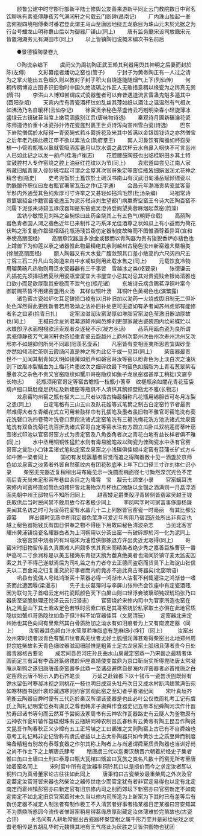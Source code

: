<!-- { "loadSidebar": true } -->
　　颜鲁公建中时守郡行部新平陆士修舆公友善来游新平同止云门教院数日中宵茗饮聊咏有素瓷傅静夜芳气满闲轩之句载云门断碑(昌南记)
　　厂内珠山独起一峯峦俯视四境相傅秦时番君登此谓主马山至唐因地绕五龙脉目为珠山元未於光据之为行台号蟠龙山明称纛山后以为御器厂镇山(同上)
　　唐有监务廰宋设司放廰宋元皆置湘湖务元有湖田市(同上)
　　以上皆镇陶旧说概未编次书名前后

　　●景德镇陶录卷九

　　○陶说杂编下
　　虞阏父为周初陶正武王赖其利器用舆其神明之后妻而封於陈(左傅)
　　文彩纂组者燔功之窑也(管子)
　　宁封子为黄帝陶正有一人过之请为之掌火能出五色烟久则以教封子封子积火自烧遂能随烟气上下(列仙传)
　　何稠传稠博览古图多识旧物时中国久绝流璃之作匠人无敢措意稠以缘瓷为之舆真无巽(隋书)
　　李洪山人博知尝谓成式瓷器璺者可以弃昔遇道流言雷蛊鬼魁多遁其中(酉阳杂俎)
　　天宾内库有青瓷酒杯纹如乱丝其薄如纸以酒注之温温然有气相次如沸汤乃名自暖杯(云仙杂记)
　　徐寅贡余秘色茶盏诗云巧剜明染春小轻旋薄冰盛绿云古镜破苔当席上嫩荷涵露别江贲(唐咏物诗选)
　　秦观诗月圃新碾瀹花瓷陈师道诗价重十冰瓷孙抃诗花瓷旌封裹王世贞诗泻向宣州雪白瓷(诗选)
　　巴东下岩院僧偶於水际得一青瓷碗式若斗磬折花及米其中皆满以金银舆钱诗之亦然僧宝之后年老乃掷此碗江申不欲以累法众(韵府羣王)
　　南人习鼻饮有陶器如杯盌旁植一小管若瓶嘴以鼻就管吸酒浆暑月以饮水谓之鼻饮杯云水自鼻入咽快不可言邕州人巳如此记之以发一胡卢(桂海卢衡志)
　　花腔腰鼓陶鼓也出临桂职田乡其土特宜鼓腔村人专作窑烧之腔上油昼红花纹以为节(同上)
　　袁宏道曰尝见江南人家所藏旧觚青翠入骨砂斑垤起可谓之金屋其次官哥象定等窑佳瓶皆细娟滋润尤花神之精舍也[瓶史]
　　史考尧饭於土簋饮於土硎汉书南山有汉武旧匋潘岳赋倾缥瓷以酌醁酿齐职仪曰左右甄官署掌瓦缶之作(正字通)
　　会昌元年渤海贡紫瓷盆客量半斛内外通莹其色纯紫厚可寸许举之又甚轻如拈鸿毛然(杜汤杂编)
　　马祖常诗贡篚银貂金作籍官窑瓷盏玉为泥苏轼诗刘生望都门病赢寄空窑王令诗大匠陶百窑不问履下泥张耒诗碧玉琢成器知是东窑瓷吴澄诗登阁望芙蓉麻烟起蒸窑(韵藻)
　　孟铣小敏悟见刘祎之金椀惊曰此药金烧其上有五色气(朝野仓载)
　　高丽陶器色青者国人渭之翡色近年巳来制作之巧系泽尤佳酒尊之状如瓜上有小益而为荷花伏鸭之形复能作盌碟桮瓯花瓶汤琖旨窃仿定器制度故略而不图惟酒尊着异耳(宣和奉使高丽图经)
　　高丽燕饮器皿多涂金或银而以青陶器为贵有狻猊香炉亦翡色也上蹲兽下为仰莲以承之诸器惟此物最精绝其余则越州古秘色汝州新窑器大槩相类(徐兢高丽图经)
　　丽人陶器又有大水瓮广腹敛颈其口差小敞高约六尺阔四尺五寸容三石二升凡山岛海道来舟中水或缺则用此载水售之(同上)
　　元载饮食冷物用瑠黄碗凡热物则用泛水瓷器器有三千事皆　雪越冰之类(枢要录)
　　张德谦云凡插花先须择瓶若夏秋用瓷瓶堂厦宜大书屋宜小忌其对忌其对贵瓷贱金银尚清雅也口欲小而足欲厚取其安稳而不泄气也(瓶花诸)
　　东坡诗云病贪赐茗浮铜叶案今御前赐茶皆不用建窑盏用火汤　其样似铜叶汤　耳铜叶色黄褐色也(演繁露)
　　诸色窑古瓷如炉欠耳足缾损口棱有以旧补旧加以泑药一火烧成舆旧制无二但补处色浑然得此更胜新者若用吸泑之法补旧补处更可无迹如有矛者闻苏州虎邱有能修者名之曰紧(拾青日扎)
　　定窑泑滋润汝窑泑厚如堆脂官窑泑色莹澈旧器泑厚故也(同上)
　　王椷曰余友刘君幕游颍州闻邑绅刘吏部家藏古瓷碗四内绘彩蝶贮以水蝶卽浮水面栩栩欲活索观者众逐秘不示(凝方丛话)
　　品茶用瓯白瓷为良所谓素瓷傅静夜芳气满闲轩也茶经重青瓷云盌越州上鼎州次婺州次岳州次寿州洪州又次邢亦不如越抑何所尚不同耶(阳羡茗壶系)
　　凡窑皆有变相匪夷所思若宜舆砂壶亦然如倾汤贮茶则云霞绮闪直是神之所为此亿千或一见耳(同上)
　　柴窑器最贵世不一见闻其制青如天明如镜薄如纸声如磬官哥汝等窑以粉青色为上淡白次之油灰则下纹取冰裂鳝血为上梅花片墨纹次之细碎纹最下均窑色如胭脂为上青若葱翠紫若墨者次之杂色不贵又官窑隐纹如蟹爪哥窑隐纹如鱼子龙泉窑器甚厚工稍拙(文震亨长物志)
　　花瓶须用官哥定等窑古瞻瓶一枝瓶小蓍草　纹槌瓶余如闇花青花茄袋葫卢细口扁肚瘦足药坛及新建窑等瓶俱不人清供其鹅颈壁瓶尤不雅(长物志)
　　龙泉窑均州窑之瓶有极大二三尺者以插古梅最相称凡花瓶用锡胆皆可冬月冻裂之患(同上)
　　白定笔格有三山五山及队花娃等式笔筒之制古白定窑竹节者最贵然难得大者东青细花式立可用若鼓样巾有孔插笔及墨者虽旧物不雅官哥窑笔洗有葵花洗磬口洗四卷荷叶洗卷口蔗段洗诸式定窑笔洗有三篐洗梅花洗方池洗诸式龙泉窑笔洗有双鱼洗菊花洗百折洗诸式官哥白定等窑水注有方圆立瓜卧瓜双桃莲房蒂叶茄壸诸式印池以官窑哥窑方式为贵定窑及八角委角者次之青花白地有益长样者俱不雅(同上)
　　水中丞用铜铜性猛贮水则有毒易脆笔故以陶瓷为佳陶瓷水中丞有官窑哥窑之瓮肚小口钵盂诸式笔粘定窑龙泉窑之小浅碟俱佳糊斗定窑有蒜蒲长矿式方斗如中置一梁者同上
　　国初有发现嚣墓者官觉而追之得陶器数十见一酒盏於京师色如龙泉窑之淡黄者外皆自然蕉纹内有团花砂底丰上年下口口径三寸许刘体仁识小录
　　柴窑无完器近复稍稍出马布庵见示一洗圆而椭面径七寸黝然深沉光色不定雨后青天尚未足形容布巷曰余目之为降霄　宝　觏云七颂堂小录
　　官窑螭耳洗宋修内司窑杯直如筒色如猪犴皆北海物浮月杯也口微缺以金锢之酒满则一月皛浮酒面先朝中州王邸物后不知所归同上
　　越窑矮足爵栗殻浮青转侧皆翡翠吴越王钱氏取供后当时民间禁不敢用故今存者极少同上
　　李凤鸣字时可家富事侈靡杨廉夫闻其名访之时可为设荷花宴有水晶几十二上列器皆官窑瓷一时毫丽　有其比都公谭纂
　　辉出疆时见燕中所用定器色莹净可爱近年所用乃宿泗近处所出非真定也越上秘色器始钱氏有国日供奉之物不得臣下用故曰秘色清波杂志
　　当见北客言耀州黄浦镇烧瓷名耀器白者为上河朔用以分茶出窑一有破碎即於河一化为泥同上
　　汝窑宫禁中烧者内有玛瑙末为油惟供御拣退方许出卖近尤艰得(同上)
　　哥窑宋时旧物留传虽久真赝难人间颇多求其真宋而精美者绝少秀之嘉善巨族曹获一香炉高可二寸余润称是以美玉楼海东青捉天鹅为葢真绝美者也渐闻於镇守麦太监麦囚索之其子不得己遂献焉后为司礼监之有力者夺去正德间盗窃而货吴下上海淀山张信夫以二百金易之归复重货於好事者而内府竟亦不追此真古哥器矣(北窗琐语)
　　巩县有瓷偶人号陆鸿渐买十茶器必得一鸿渐市人沽茗不利辄灌注之鸿渐昔一嗜茶而此遭困辱(梁漫志)
　　先子主长葛簿时与李屏山张仲杰会饮座中有定瓷酒瓯因为联句先子首唱云定州花瓷瓯颜色天下白屏山则曰轻浮妾玻璃顽钝奴琥珀张乃曰器质至坚脆肤理还悦泽云云(归潜志)
　　官窑烧於宋修内司中为官家所造也窑在杭之鳯皇山下其土紫故足色若铁时云紫口铁足其哥窑烧於私家取土亦俱在此地官质隐纹如蟹爪哥质隐纹如鱼子但汁料不如官器佳耳（文房清玩）
　　定窑器北宋定州始也其色向间有里紫然其白骨质胎加之泑水有如泪痕者为上又有南渡定器（同上）
　　汝窑器其色卵白汁水莹厚若堆脂底有芝麻细小挣钉（同上）
　　汝窑出汝州宋时烧者淡青色有蟹爪纹者真无纹者尤好土胍细润薄甚难得柴窑出北地郑州周世宗姓柴故名天青色细纹器滋润细腻惟是粗黄土足古龙泉窑土胍细且薄者贵今日处器青器格古要论
　　成宏间吾邑河庄孙氏曲水山房藏定窑鼎一乃宋器之最精者体圆而足三有耳有李酉涯篆络镌於炉座嘉靖倭变兹鼎为京口靳尚实所得毘陆唐太常凝庵从靳购之遂归唐唐虽奇窑器多此鼎一至诸品避席自是海内评窑器者必首推唐之白定窑鼎云唐不轻示人韵石齐笔谈
　　万延之赴鍂都下以十钱币一瓷缶沃盥既倾有馀水留缶时寒凝冰视之则桃花一枝也明日成双头牡丹次日又成水村断鸿翅鹭满缶宛如寒林图书因什袭珍藏遇寒则约客赏观此窑之至幻者乎春诸纪闻
　　宋叶真垣齐笔衡云陶器自舜时便有三代迄於秦汉所谓该瓷器是也此必叶公仅依周礼考工记有虞氏上陶礼记明堂位泰有虞氏之尊也韩非子虞舜作食器史记五帝本纪舜陶河滨作什器於寿邱诸书等句而云然耳予尝阅汲冢周书有云神农作瓦器路史有云隧人为釜物原有云神农作瓮轩辕作盌碟绀珠有云瓶缾同神农制吕氏春秋有云黄帝有陶王昆吾作陶说文昆吾作陶春秋正义少皡有五工正圬埴之工曰鶅雉之文则陶窑上古已有不自舜始也意考工礼记韩非史记皆称有虞氏者益以上古太朴陶器只如今黄沙土之质至舜而制度略备精粗有别故有泰尊食器之作尔其称上陶者上与尚通谓舜至质贵陶器也当训好尚之尚不作土下之上解唐氏肆考
　　稽唐虞三代以迄秦汉魏晋六朝着於经史子集者惟曰缶曰土墙曰土刑曰泰尊曰甄大瓦棺曰甑盆曰瓦旅之类名凡数十而窑无所考至唐始着窑名同上
　　宋时官中所有定汝器率铜钤其口以是损价而今之求定汝者即以铜钤口为真骨董家论古往往如此同上
　　唐秉钧曰古瓷柴汝最重柴周之外次及官定葢定汝官哥皆宋器也然柴汝之器传世绝少而官定犹有者非官定易得也以定有北定南定而霍州镇彭窑亦曰新定官有旧京修内司之别而郊坛下新窑亦曰官窑新定不如南定南定不如北定旧京官窑着时未久当以修内司所造为上新窑为下其时已有差等后有新仿定器不减定人制法者有制作极工不入清赏者好事者指某器日定某器曰宫安知其不为赝鼎所惑耶今流传者惟哥窑稍易得葢缘质厚耐藏定汝体薄难於完苗故也(古瓷合评)
　　关洛间有人耕地常掘出古瓷器杯桊锭柎之属千形万变并是彩绘秘戏之状耆老相传是五胡乱华时元魏惧其地有王气痉此为厌胜之贝皆供御物也犹团
